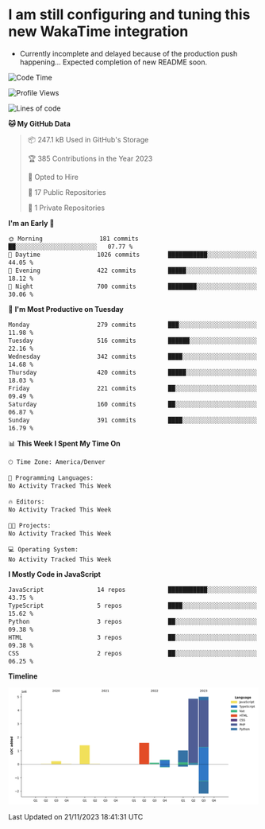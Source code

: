 # I am still configuring and tuning this new WakaTime integration
- Currently incomplete and delayed because of the production push happening... Expected completion of new README soon.
<!--START_SECTION:waka-->
![Code Time](http://img.shields.io/badge/Code%20Time-445%20hrs%2031%20mins-blue)

![Profile Views](http://img.shields.io/badge/Profile%20Views-0-blue)

![Lines of code](https://img.shields.io/badge/From%20Hello%20World%20I%27ve%20Written-14.5%20million%20lines%20of%20code-blue)

**🐱 My GitHub Data** 

> 📦 247.1 kB Used in GitHub's Storage 
 > 
> 🏆 385 Contributions in the Year 2023
 > 
> 💼 Opted to Hire
 > 
> 📜 17 Public Repositories 
 > 
> 🔑 1 Private Repositories 
 > 
**I'm an Early 🐤** 

```text
🌞 Morning                181 commits         ██░░░░░░░░░░░░░░░░░░░░░░░   07.77 % 
🌆 Daytime                1026 commits        ███████████░░░░░░░░░░░░░░   44.05 % 
🌃 Evening                422 commits         █████░░░░░░░░░░░░░░░░░░░░   18.12 % 
🌙 Night                  700 commits         ████████░░░░░░░░░░░░░░░░░   30.06 % 
```
📅 **I'm Most Productive on Tuesday** 

```text
Monday                   279 commits         ███░░░░░░░░░░░░░░░░░░░░░░   11.98 % 
Tuesday                  516 commits         ██████░░░░░░░░░░░░░░░░░░░   22.16 % 
Wednesday                342 commits         ████░░░░░░░░░░░░░░░░░░░░░   14.68 % 
Thursday                 420 commits         █████░░░░░░░░░░░░░░░░░░░░   18.03 % 
Friday                   221 commits         ██░░░░░░░░░░░░░░░░░░░░░░░   09.49 % 
Saturday                 160 commits         ██░░░░░░░░░░░░░░░░░░░░░░░   06.87 % 
Sunday                   391 commits         ████░░░░░░░░░░░░░░░░░░░░░   16.79 % 
```


📊 **This Week I Spent My Time On** 

```text
🕑︎ Time Zone: America/Denver

💬 Programming Languages: 
No Activity Tracked This Week

🔥 Editors: 
No Activity Tracked This Week

🐱‍💻 Projects: 
No Activity Tracked This Week

💻 Operating System: 
No Activity Tracked This Week
```

**I Mostly Code in JavaScript** 

```text
JavaScript               14 repos            ███████████░░░░░░░░░░░░░░   43.75 % 
TypeScript               5 repos             ████░░░░░░░░░░░░░░░░░░░░░   15.62 % 
Python                   3 repos             ██░░░░░░░░░░░░░░░░░░░░░░░   09.38 % 
HTML                     3 repos             ██░░░░░░░░░░░░░░░░░░░░░░░   09.38 % 
CSS                      2 repos             ██░░░░░░░░░░░░░░░░░░░░░░░   06.25 % 
```



**Timeline**

![Lines of Code chart](https://raw.githubusercontent.com/certifiedbice/certifiedbice/main/assets/bar_graph.png)


 Last Updated on 21/11/2023 18:41:31 UTC
<!--END_SECTION:waka-->
